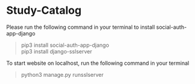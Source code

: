 # Study-Catalog
Please run the following command in your terminal to install social-auth-app-django
> pip3 install social-auth-app-django\
> pip3 install django-sslserver

To start website on localhost, run the following command in your terminal
> python3 manage.py runsslserver
